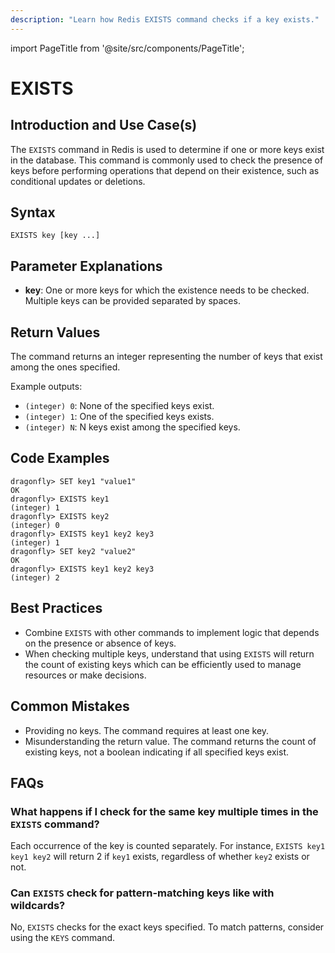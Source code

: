 ```yaml
---
description: "Learn how Redis EXISTS command checks if a key exists."
---
```


import PageTitle from '@site/src/components/PageTitle';

# EXISTS

<PageTitle title="Redis EXISTS Explained (Better Than Official Docs)" />

## Introduction and Use Case(s)

The `EXISTS` command in Redis is used to determine if one or more keys exist in the database. This command is commonly used to check the presence of keys before performing operations that depend on their existence, such as conditional updates or deletions.

## Syntax

```plaintext
EXISTS key [key ...]
```

## Parameter Explanations

- **key**: One or more keys for which the existence needs to be checked. Multiple keys can be provided separated by spaces.

## Return Values

The command returns an integer representing the number of keys that exist among the ones specified.

Example outputs:

- `(integer) 0`: None of the specified keys exist.
- `(integer) 1`: One of the specified keys exists.
- `(integer) N`: N keys exist among the specified keys.

## Code Examples

```cli
dragonfly> SET key1 "value1"
OK
dragonfly> EXISTS key1
(integer) 1
dragonfly> EXISTS key2
(integer) 0
dragonfly> EXISTS key1 key2 key3
(integer) 1
dragonfly> SET key2 "value2"
OK
dragonfly> EXISTS key1 key2 key3
(integer) 2
```

## Best Practices

- Combine `EXISTS` with other commands to implement logic that depends on the presence or absence of keys.
- When checking multiple keys, understand that using `EXISTS` will return the count of existing keys which can be efficiently used to manage resources or make decisions.

## Common Mistakes

- Providing no keys. The command requires at least one key.
- Misunderstanding the return value. The command returns the count of existing keys, not a boolean indicating if all specified keys exist.

## FAQs

### What happens if I check for the same key multiple times in the `EXISTS` command?

Each occurrence of the key is counted separately. For instance, `EXISTS key1 key1 key2` will return 2 if `key1` exists, regardless of whether `key2` exists or not.

### Can `EXISTS` check for pattern-matching keys like with wildcards?

No, `EXISTS` checks for the exact keys specified. To match patterns, consider using the `KEYS` command.
